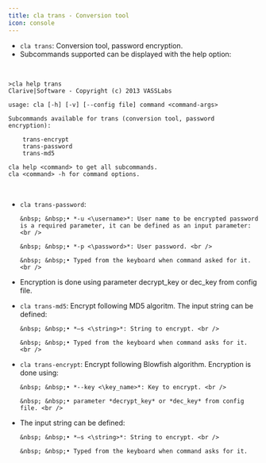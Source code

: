 ```yaml
---
title: cla trans - Conversion tool
icon: console
---
```

* `cla trans`: Conversion tool, password encryption. 
* Subcommands supported can be displayed with the help option:

<br/>

    >cla help trans
    Clarive|Software - Copyright (c) 2013 VASSLabs

    usage: cla [-h] [-v] [--config file] command <command-args>

    Subcommands available for trans (conversion tool, password encryption):

        trans-encrypt
        trans-password
        trans-md5

    cla help <command> to get all subcommands.
    cla <command> -h for command options.
  
 
<br/>

* `cla trans-password`: <br />

    
      &nbsp; &nbsp;• *-u <\username>*: User name to be encrypted password is a required parameter, it can be defined as an input parameter: <br />

      &nbsp; &nbsp;• *-p <\password>*: User password. <br />

      &nbsp; &nbsp;• Typed from the keyboard when command asked for it. <br />

* Encryption is done using parameter decrypt_key or dec_key from config file. <br />
* `cla trans-md5`: Encrypt following MD5 algoritm. The input string can be defined: <br />

      &nbsp; &nbsp;• *–s <\string>*: String to encrypt. <br />

      &nbsp; &nbsp;• Typed from the keyboard when command asks for it. <br />

* `cla trans-encrypt`: Encrypt following Blowfish algorithm. Encryption is done using: <br />


      &nbsp; &nbsp;• *--key <\key_name>*: Key to encrypt. <br />

      &nbsp; &nbsp;• parameter *decrypt_key* or *dec_key* from config file. <br />

* The input string can be defined: <br />

      &nbsp; &nbsp;• *–s <\string>*: String to encrypt. <br />

      &nbsp; &nbsp;• Typed from the keyboard when command asks for it.

